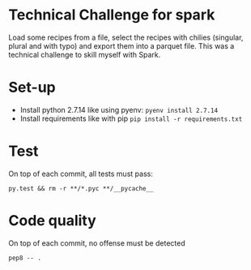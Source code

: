 # Technical Challenge for spark

Load some recipes from a file, select the recipes with chilies (singular, plural and with typo) and export them into a parquet file. This was a technical challenge to skill myself with Spark.

# Set-up
* Install python 2.7.14 like using pyenv: ```pyenv install 2.7.14```
* Install requirements like with pip ```pip install -r requirements.txt```

# Test
On top of each commit, all tests must pass:
```
py.test && rm -r **/*.pyc **/__pycache__
```

# Code quality
On top of each commit, no offense must be detected
```
pep8 -- .
```

